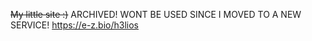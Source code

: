 ~~My little site :)~~ ARCHIVED! WONT BE USED SINCE I MOVED TO A NEW SERVICE! https://e-z.bio/h3lios
